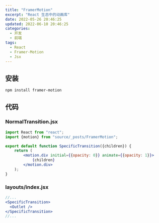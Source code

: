 ```yaml
---
title: "FramerMotion"
excerpt: "React 生态中的动画库"
date: 2022-05-26 20:46:25
updated: 2022-06-10 20:46:25
categories: 
  - 开发
  - 前端
tags:
  - React
  - Framer-Motion
  - Jsx
---
```


## 安装

```bash
npm install framer-motion
```

## 代码

### NormalTransition.jsx

```jsx
import React from "react";
import {motion} from "source/_posts/FramerMotion";

export default function SpecificTransition({children}) {
    return (
        <motion.div initial={{opacity: 0}} animate={{opacity: 1}}>
            {children}
        </motion.div>
    );
}
```

### layouts/index.jsx

```jsx
//...
<SpecificTransition>
  <Outlet />
</SpecificTransition>
//...
```
